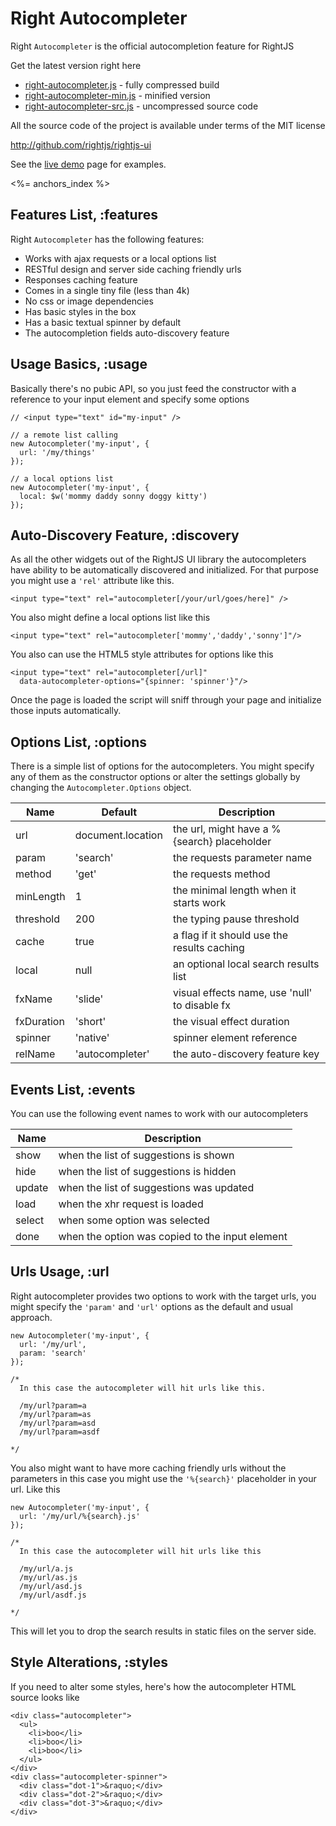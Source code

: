 # Right Autocompleter

Right `Autocompleter` is the official autocompletion feature for RightJS

Get the latest version right here

* [right-autocompleter.js](/builds/ui/right-autocompleter.js) - fully compressed build
* [right-autocompleter-min.js](/builds/ui/right-autocompleter-min.js) - minified version
* [right-autocompleter-src.js](/builds/ui/right-autocompleter-src.js) - uncompressed source code

All the source code of the project is available under terms of the MIT license

<http://github.com/rightjs/rightjs-ui>

See the [live demo](/ui/autocompleter/demo) page for examples.

<%= anchors_index %>


## Features List, :features

Right `Autocompleter` has the following features:

* Works with ajax requests or a local options list
* RESTful design and server side caching friendly urls
* Responses caching feature
* Comes in a single tiny file (less than 4k)
* No css or image dependencies
* Has basic styles in the box
* Has a basic textual spinner by default
* The autocompletion fields auto-discovery feature


## Usage Basics, :usage

Basically there's no pubic API, so you just feed the constructor with
a reference to your input element and specify some options

    // <input type="text" id="my-input" />

    // a remote list calling
    new Autocompleter('my-input', {
      url: '/my/things'
    });

    // a local options list
    new Autocompleter('my-input', {
      local: $w('mommy daddy sonny doggy kitty')
    });

## Auto-Discovery Feature, :discovery

As all the other widgets out of the RightJS UI library the autocompleters
have ability to be automatically discovered and initialized. For that 
purpose you might use a `'rel'` attribute like this.

    <input type="text" rel="autocompleter[/your/url/goes/here]" />

You also might define a local options list like this

    <input type="text" rel="autocompleter['mommy','daddy','sonny']"/>

You also can use the HTML5 style attributes for options like this

    <input type="text" rel="autocompleter[/url]"
      data-autocompleter-options="{spinner: 'spinner'}"/>

Once the page is loaded the script will sniff through your page and initialize
those inputs automatically.


## Options List, :options

There is a simple list of options for the autocompleters. You might specify any of them as
the constructor options or alter the settings globally by changing the `Autocompleter.Options` object.

Name       | Default           | Description
-----------|-------------------|--------------------------------------------------------
url        | document.location | the url, might have a %{search} placeholder
param      | 'search'          | the requests parameter name
method     | 'get'             | the requests method
minLength  | 1                 | the minimal length when it starts work
threshold  | 200               | the typing pause threshold
cache      | true              | a flag if it should use the results caching
local      | null              | an optional local search results list
fxName     | 'slide'           | visual effects name, use 'null' to disable fx
fxDuration | 'short'           | the visual effect duration
spinner    | 'native'          | spinner element reference
relName    | 'autocompleter'   | the auto-discovery feature key


## Events List, :events

You can use the following event names to work with our autocompleters

Name   | Description
-------|----------------------------------------------------------
show   | when the list of suggestions is shown
hide   | when the list of suggestions is hidden
update | when the list of suggestions was updated
load   | when the xhr request is loaded
select | when some option was selected
done   | when the option was copied to the input element


## Urls Usage, :url

Right autocompleter provides two options to work with the target urls, you might
specify the `'param'` and `'url'` options as the default and usual approach.

    new Autocompleter('my-input', {
      url: '/my/url',
      param: 'search'
    });

    /*
      In this case the autocompleter will hit urls like this.
 
      /my/url?param=a
      /my/url?param=as
      /my/url?param=asd
      /my/url?param=asdf
  
    */

You also might want to have more caching friendly urls without the parameters
in this case you might use the `'%{search}'` placeholder in your url. Like this

    new Autocompleter('my-input', {
      url: '/my/url/%{search}.js'
    });

    /*
      In this case the autocompleter will hit urls like this
  
      /my/url/a.js
      /my/url/as.js
      /my/url/asd.js
      /my/url/asdf.js
  
    */

This will let you to drop the search results in static files on the server side.


## Style Alterations, :styles

If you need to alter some styles, here's how the autocompleter HTML source looks like

    <div class="autocompleter">
      <ul>
        <li>boo</li>
        <li>boo</li>
        <li>boo</li>
      </ul>
    </div>
    <div class="autocompleter-spinner">
      <div class="dot-1">&raquo;</div>
      <div class="dot-2">&raquo;</div>
      <div class="dot-3">&raquo;</div>
    </div>





